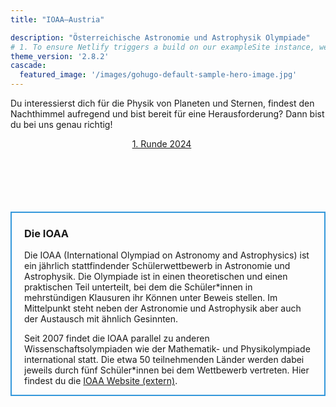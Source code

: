 ```yaml
---
title: "IOAA–Austria"

description: "Österreichische Astronomie und Astrophysik Olympiade"
# 1. To ensure Netlify triggers a build on our exampleSite instance, we need to change a file in the exampleSite directory.
theme_version: '2.8.2'
cascade:
  featured_image: '/images/gohugo-default-sample-hero-image.jpg'
---
```


Du interessierst dich für die Physik von Planeten und Sternen, findest den Nachthimmel aufregend und bist bereit für eine Herausforderung? Dann bist du bei uns genau richtig!

<div style="text-align: center;">
  <a href="/astro/mitmachen/" class="button center" style="margin-right: 20px;">1. Runde 2024</a>
</div>

<div style="margin-bottom: 100px;"></div>

<div style="border: 2px solid #3498db; padding: 0 20px;">

### Die IOAA


Die IOAA (International Olympiad on Astronomy and Astrophysics) ist ein jährlich stattfindender Schülerwettbewerb in Astronomie und Astrophysik. Die Olympiade ist in einen theoretischen und einen praktischen Teil unterteilt, bei dem die Schüler\*innen in mehrstündigen Klausuren ihr Können unter Beweis stellen. Im Mittelpunkt steht neben der Astronomie und Astrophysik aber auch der Austausch mit ähnlich Gesinnten.

Seit 2007 findet die IOAA parallel zu anderen Wissenschaftsolympiaden wie der Mathematik- und Physikolympiade international statt. Die etwa 50 teilnehmenden Länder werden dabei jeweils durch fünf Schüler\*innen bei dem Wettbewerb vertreten. Hier findest du die [IOAA Website (extern)](https://www.ioaastrophysics.org).  </div>
